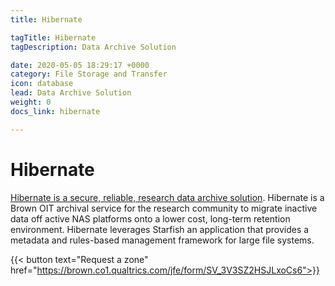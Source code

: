 ```yaml
---
title: Hibernate

tagTitle: Hibernate
tagDescription: Data Archive Solution

date: 2020-05-05 18:29:17 +0000
category: File Storage and Transfer
icon: database
lead: Data Archive Solution
weight: 0
docs_link: hibernate

---
```

# Hibernate

[Hibernate is a secure, reliable, research data archive solution](https://docs.ccv.brown.edu/hibernate/). Hibernate is a Brown OIT archival service for the research community to migrate inactive data off active NAS platforms onto a lower cost, long-term retention environment. Hibernate leverages Starfish an application that provides a metadata and rules-based management framework for large file systems.


<!-- {{< account_form >}} -->
{{< button text="Request a zone" href="https://brown.co1.qualtrics.com/jfe/form/SV_3V3SZ2HSJLxoCs6">}}


